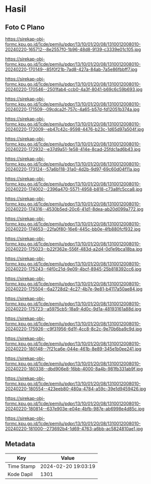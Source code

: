 # Hasil

## Foto C Plano

https://sirekap-obj-formc.kpu.go.id/1cde/pemilu/pdpr/13/10/01/20/08/1310012008010-20240220-165712--8e2557f0-1b96-48d8-9139-c3339e01c105.jpg

https://sirekap-obj-formc.kpu.go.id/1cde/pemilu/pdpr/13/10/01/20/08/1310012008010-20240220-170149--85f0f21b-7ad8-427a-84ab-7a5e86fbbff7.jpg

https://sirekap-obj-formc.kpu.go.id/1cde/pemilu/pdpr/13/10/01/20/08/1310012008010-20240220-170546--2501fab4-ccb0-4a3f-8041-b69c6c59b693.jpg

https://sirekap-obj-formc.kpu.go.id/1cde/pemilu/pdpr/13/10/01/20/08/1310012008010-20240220-171509--09cdca2f-757c-4a65-b57d-fd12051b374a.jpg

https://sirekap-obj-formc.kpu.go.id/1cde/pemilu/pdpr/13/10/01/20/08/1310012008010-20240220-172009--eb47c42c-9598-4476-b23c-1d65d97a504f.jpg

https://sirekap-obj-formc.kpu.go.id/1cde/pemilu/pdpr/13/10/01/20/08/1310012008010-20240220-172932--e37d9a51-1e58-414e-8cad-25fdc1ad6b43.jpg

https://sirekap-obj-formc.kpu.go.id/1cde/pemilu/pdpr/13/10/01/20/08/1310012008010-20240220-173124--57a6b118-31a0-4d2b-9d97-69c60d04f11a.jpg

https://sirekap-obj-formc.kpu.go.id/1cde/pemilu/pdpr/13/10/01/20/08/1310012008010-20240220-174002--2396a470-5571-4958-b818-c73a8fc5cca8.jpg

https://sirekap-obj-formc.kpu.go.id/1cde/pemilu/pdpr/13/10/01/20/08/1310012008010-20240220-174316--4530b5ed-20c6-41d1-8dea-ab20d099a772.jpg

https://sirekap-obj-formc.kpu.go.id/1cde/pemilu/pdpr/13/10/01/20/08/1310012008010-20240220-174653--22fa0f80-16e6-445c-bb0e-4fb880fcf932.jpg

https://sirekap-obj-formc.kpu.go.id/1cde/pemilu/pdpr/13/10/01/20/08/1310012008010-20240220-175023--b22f362e-556f-483d-a2d4-0d1e9bca18ba.jpg

https://sirekap-obj-formc.kpu.go.id/1cde/pemilu/pdpr/13/10/01/20/08/1310012008010-20240220-175243--f4f0c21d-9e09-4bcf-8945-25b818392cc6.jpg

https://sirekap-obj-formc.kpu.go.id/1cde/pemilu/pdpr/13/10/01/20/08/1310012008010-20240220-175504--6a2728d2-4c27-4b7e-9e81-b4117a50ae84.jpg

https://sirekap-obj-formc.kpu.go.id/1cde/pemilu/pdpr/13/10/01/20/08/1310012008010-20240220-175723--a5975cb5-18a9-4d0c-9d1a-48193161a88d.jpg

https://sirekap-obj-formc.kpu.go.id/1cde/pemilu/pdpr/13/10/01/20/08/1310012008010-20240220-175926--c9f31956-6d1f-4cc8-8c2c-9e70b6ba9c9d.jpg

https://sirekap-obj-formc.kpu.go.id/1cde/pemilu/pdpr/13/10/01/20/08/1310012008010-20240220-180148--7f21ca6e-044e-461b-8e89-345e1b0ee241.jpg

https://sirekap-obj-formc.kpu.go.id/1cde/pemilu/pdpr/13/10/01/20/08/1310012008010-20240220-180338--dbd906e8-16bb-4000-8a4b-981fb331ab9f.jpg

https://sirekap-obj-formc.kpu.go.id/1cde/pemilu/pdpr/13/10/01/20/08/1310012008010-20240220-180554--423eeb80-480a-4784-a59c-39e1d9459426.jpg

https://sirekap-obj-formc.kpu.go.id/1cde/pemilu/pdpr/13/10/01/20/08/1310012008010-20240220-180814--637e903e-e04e-4bfb-987e-ab6998e4d85c.jpg

https://sirekap-obj-formc.kpu.go.id/1cde/pemilu/pdpr/13/10/01/20/08/1310012008010-20240220-181000--273692b4-1d69-4763-a6bb-ac5824810ae1.jpg


## Metadata

| Key        | Value               |
| ---------- | ------------------- |
| Time Stamp | 2024-02-20 19:03:19 |
| Kode Dapil | 1301                |



